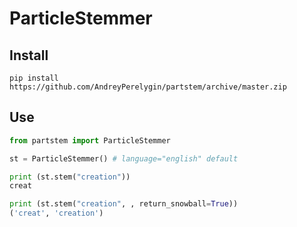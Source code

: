 ParticleStemmer
===============
Install
---------------
`pip install https://github.com/AndreyPerelygin/partstem/archive/master.zip`

Use
---------------
```python
from partstem import ParticleStemmer

st = ParticleStemmer() # language="english" default

print (st.stem("creation"))
creat

print (st.stem("creation", , return_snowball=True))
('creat', 'creation')
```
